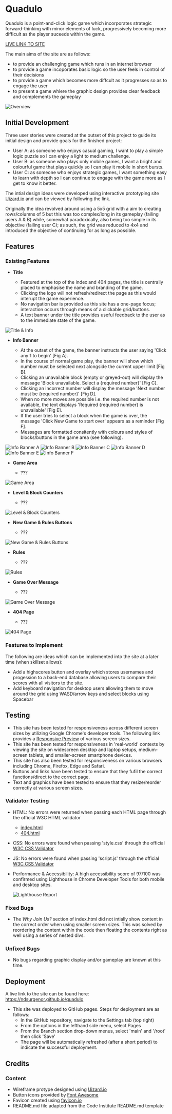 # Quadulo

Quadulo is a point-and-click logic game which incorporates strategic forward-thinking with minor elements of luck, progressively becoming more difficult as the player suceeds within the game.

[LIVE LINK TO SITE](https://ndsurgenor.github.io/quadulo)

The main aims of the site are as follows:
- to provide an challenging game which runs in an internet browser
- to provide a game incoporates basic logic so the user feels in control of their decisions 
- to provide a game which becomes more diffcult as it progresses so as to engage the user
- to present a game whiere the graphic design provides clear feedback and complements the gameplay

![Overview](assets/images/overview.png)

## Initial Development

Three user stories were created at the outset of this project to guide its initial design and provide goals for the finished project:
- User A: as someone who enjoys casual gaming, I want to play a simple logic puzzle so I can enjoy a light to medium challenge.
- User B: as someone who plays only mobile games, I want a bright and colourful game that plays quickly so I can play it mobile in short bursts.
- User C: as someone who enjoys strategic games, I want something easy to learn with depth so I can continue to engage with the game more as I get to know it better.

The intial design ideas were developed using interactive prototyping site [Uizard.io](https://app.uizard.io/p/347766d4) and can be viewed by following the link.

Originally the idea revolved around using a 5x5 grid with a aim to creating rows/columns of 5 but this was too complex/long in its gameplay (failing users A & B) while, somewhat paradoxically, also being too simple in its objective (failing user C); as such, the grid was reduced to 4x4 and introduced the objective of continuing for as long as possible.

## Features 

### Existing Features

- __Title__

  - Featured at the top of the index and 404 pages, the title is centrally placed to emphasise the name and branding of the game.
  - Clicking the logo will not refresh/redirect the page as this would interupt the game experience.
  - No navigation bar is provided as this site has a one-page focus; interaction occurs through means of a clickable grid/buttons.
  - A text banner under the title provides useful feedback to the user as to the immediate state of the game.

![Title & Info](assets/images/title_and_info.png)

- __Info Banner__

  - At the outset of the game, the banner instructs the user saying 'Click any 1 to begin' [Fig A].
  - In the course of normal game play, the banner will show which number must be selected next alongside the current upper limit [Fig B].
  - Clicking an unavailable block (empty or greyed-out) will display the message 'Block unavailable. Select a {required number}' [Fig C].
  - Clicking an incorrect number will display the message 'Next number must be {required number}' [Fig D].
  - When no more moves are possible i.e. the required number is not available, the text displays 'Required {required number} is unavailable' [Fig E].
  - If the user tries to select a block when the game is over, the message 'Click New Game to start over' appears as a reminder [Fig F].
  - Messages are formatted consitently with colours and styles of blocks/buttons in the game area (see following).

![Info Banner A](assets/images/info_banner_a.png)
![Info Banner B](assets/images/info_banner_b.png)
![Info Banner C](assets/images/info_banner_c.png)
![Info Banner D](assets/images/info_banner_d.png)
![Info Banner E](assets/images/info_banner_e.png)
![Info Banner F](assets/images/info_banner_f.png)

- __Game Area__

  - ???

![Game Area](assets/images/game_area.png)

- __Level & Block Counters__

  - ???

![Level & Block Counters](assets/images/counters.png)

- __New Game & Rules Buttons__

  - ???

![New Game & Rules Buttons](assets/images/buttons.png)

- __Rules__ 

  - ???

![Rules](assets/images/rules.png)

- __Game Over Message__

  - ???

![Game Over Message](assets/images/game_over.png)

- __404 Page__

  - ???

![404 Page](assets/images/404.png)

### Features to Implement

The following are ideas which can be implemented into the site at a later time (when skillset allows):
- Add a highscores button and overlay which stores usernames and progession to a back-end database allowing users to compare their scores with all visitors to the site.
- Add keyboard navigation for desktop users allowing them to move around the grid using WASD/arrow keys and select blocks using Spacebar

## Testing

- This site has been tested for responsiveness across different screen sizes by utilizing Google Chrome's developer tools. The following link provides a [Responsive Preview](https://ui.dev/amiresponsive?url=https://ndsurgenor.github.io/quadulo/) of various screen sizes.
- This site has been tested for responsiveness in 'real-world' contexts by viewing the site on widescreen desktop and laptop setups, medium-screen tablets, and smaller-screen smartphone devices.
- This site has also been tested for responsiveness on various browsers including Chrome, Firefox, Edge and Safari.
- Buttons and links have been tested to ensure that they fufil the correct functions/direct to the correct page.
- Text and graphics have been tested to ensure that they resize/reorder correctly at various screen sizes.

### Validator Testing 

- HTML: No errors were returned when passing each HTML page through the official W3C HTML validator
  - [index.html](https://validator.w3.org/nu/?doc=https%3A%2F%2Fndsurgenor.github.io%2Ffriends-of-belvoir-park%2Findex.html)
  - [404.html](https://validator.w3.org/nu/?doc=https%3A%2F%2Fndsurgenor.github.io%2Ffriends-of-belvoir-park%2Fevents.html)
- CSS: No errors were found when passing 'style.css' through the official [W3C CSS Validator](https://jigsaw.w3.org/css-validator/validator?uri=https%3A%2F%2Fndsurgenor.github.io%2Ffriends-of-belvoir-park%2F&profile=css3svg&usermedium=all&warning=1&vextwarning=&lang=en)
- JS: No errors were found when passing 'script.js' through the official [W3C CSS Validator](https://jigsaw.w3.org/css-validator/validator?uri=https%3A%2F%2Fndsurgenor.github.io%2Ffriends-of-belvoir-park%2F&profile=css3svg&usermedium=all&warning=1&vextwarning=&lang=en)
- Performance & Accessibility: A high accessibility score of 97/100 was confirmed using Lighthouse in Chrome Developer Tools for both mobile and desktop sites.

  ![Lighthouse Report](assets/images/readme/lighthouse.png)

### Fixed Bugs

- The *Why Join Us?* section of index.html did not intially show content in the correct order when using smaller screen sizes. This was solved by reordering the content within the code then floating the contents right as well using a series of nested divs.

### Unfixed Bugs

- No bugs regarding graphic display and/or gameplay are known at this time.

## Deployment

A live link to the site can be found here: https://ndsurgenor.github.io/quadulo 

- This site was deployed to GitHub pages. Steps for deployment are as follows: 
  - In the GitHub repository, navigate to the Settings tab (top right)
  - From the options in the lefthand side menu, select Pages
  - From the Branch section drop-down menus, select 'main' and '/root' then click 'Save'
  - The page will be automatically refreshed (after a short period) to indicate the successful deployment.

## Credits 

### Content 

- Wireframe protype designed using [Uizard.io](https://uizard.io/)
- Button icons provided by [Font Awesome](https://fontawesome.com/)
- Favicon created using [favicon.io](https://favicon.io/)
- README.md file adapted from the Code Institute README.md template